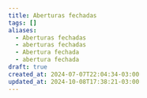 ```yaml
---
title: Aberturas fechadas
tags: []
aliases:
  - Aberturas fechadas
  - aberturas fechadas
  - Abertura fechada
  - abertura fechada
draft: true
created_at: 2024-07-07T22:04:34-03:00
updated_at: 2024-10-08T17:38:21-03:00
---
```


